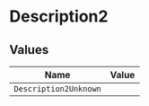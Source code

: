 # Description2


## Values

| Name                  | Value                 |
| --------------------- | --------------------- |
| `Description2Unknown` |                       |
